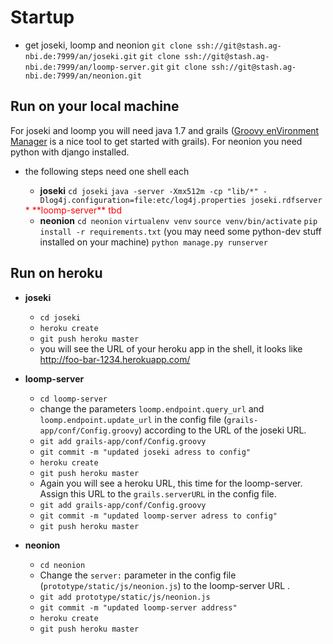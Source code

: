 # Startup

* get joseki, loomp and neonion
    `git clone ssh://git@stash.ag-nbi.de:7999/an/joseki.git`
    `git clone ssh://git@stash.ag-nbi.de:7999/an/loomp-server.git`
    `git clone ssh://git@stash.ag-nbi.de:7999/an/neonion.git`


## Run on your local machine

For joseki and loomp you will need java 1.7 and grails ([Groovy enVironment Manager](http://gvmtool.net) is a nice tool to get started with grails). For neonion you need python with django installed.

* the following steps need one shell each
    * **joseki**
        `cd joseki`
        `java -server -Xmx512m -cp "lib/*" -Dlog4j.configuration=file:etc/log4j.properties joseki.rdfserver`
        
    <font color="red">
    * **loomp-server**
        tbd
    </font>
    
    * **neonion**
        `cd neonion`
        `virtualenv venv`
        `source venv/bin/activate`
        `pip install -r requirements.txt` (you may need some python-dev stuff installed on your machine)
        `python manage.py runserver`

            
## Run on heroku

* **joseki**
    * `cd joseki`
    * `heroku create`
    * `git push heroku master`
    * you will see the URL of your heroku app in the shell, it looks like http://foo-bar-1234.herokuapp.com/



* **loomp-server**
    * `cd loomp-server`
    * change the parameters `loomp.endpoint.query_url` and `loomp.endpoint.update_url` in the config file (`grails-app/conf/Config.groovy`) according to the URL of the joseki URL.
    * `git add grails-app/conf/Config.groovy`
    * `git commit -m "updated joseki adress to config"`
    * `heroku create`
    * `git push heroku master`
    * Again you will see a heroku URL, this time for the loomp-server. Assign this URL to the `grails.serverURL` in the config file.
    * `git add grails-app/conf/Config.groovy`
    * `git commit -m "updated loomp-server adress to config"`
    * `git push heroku master`


* **neonion**
    * `cd neonion`
    * Change the `server:` parameter in the config file (`prototype/static/js/neonion.js`) to the loomp-server URL .
    * `git add prototype/static/js/neonion.js`
    * `git commit -m "updated loomp-server address"`
    * `heroku create`
    * `git push heroku master`
